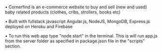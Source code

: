 • Cornerfind is an e-commerce website to buy and sell (new and used) baby related products (clothes, cribs, strollers, books etc)

• Built with fullstack javascript Angular.js, NodeJS, MongoDB, Express.js deployed on Heroku and Firebase

• To run this web app type "node start" in the terminal. This is will run app.js from the server folder as specified in package.json file in the "scripts" section.
